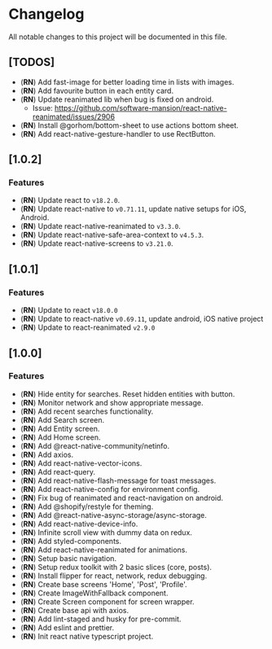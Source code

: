 # Changelog

All notable changes to this project will be documented in this file.

## [TODOS]

- (**RN**) Add fast-image for better loading time in lists with images.
- (**RN**) Add favourite button in each entity card.
- (**RN**) Update reanimated lib when bug is fixed on android.
  - Issue: https://github.com/software-mansion/react-native-reanimated/issues/2906
- (**RN**) Install @gorhom/bottom-sheet to use actions bottom sheet.
- (**RN**) Add react-native-gesture-handler to use RectButton.

## [1.0.2]

### Features

- (**RN**) Update react to `v18.2.0`.
- (**RN**) Update react-native to `v0.71.11`, update native setups for iOS, Android.
- (**RN**) Update react-native-reanimated to `v3.3.0`.
- (**RN**) Update react-native-safe-area-context to `v4.5.3`.
- (**RN**) Update react-native-screens to `v3.21.0`.

## [1.0.1]

### Features

- (**RN**) Update to react `v18.0.0`
- (**RN**) Update to react-native `v0.69.11`, update android, iOS native project
- (**RN**) Update to react-reanimated `v2.9.0`

## [1.0.0]

### Features

- (**RN**) Hide entity for searches. Reset hidden entities with button.
- (**RN**) Monitor network and show appropriate message.
- (**RN**) Add recent searches functionality.
- (**RN**) Add Search screen.
- (**RN**) Add Entity screen.
- (**RN**) Add Home screen.
- (**RN**) Add @react-native-community/netinfo.
- (**RN**) Add axios.
- (**RN**) Add react-native-vector-icons.
- (**RN**) Add react-query.
- (**RN**) Add react-native-flash-message for toast messages.
- (**RN**) Add react-native-config for environment config.
- (**RN**) Fix bug of reanimated and react-navigation on android.
- (**RN**) Add @shopify/restyle for theming.
- (**RN**) Add @react-native-async-storage/async-storage.
- (**RN**) Add react-native-device-info.
- (**RN**) Infinite scroll view with dummy data on redux.
- (**RN**) Add styled-components.
- (**RN**) Add react-native-reanimated for animations.
- (**RN**) Setup basic navigation.
- (**RN**) Setup redux toolkit with 2 basic slices (core, posts).
- (**RN**) Install flipper for react, network, redux debugging.
- (**RN**) Create base screens 'Home', 'Post', 'Profile'.
- (**RN**) Create ImageWithFallback component.
- (**RN**) Create Screen component for screen wrapper.
- (**RN**) Create base api with axios.
- (**RN**) Add lint-staged and husky for pre-commit.
- (**RN**) Add eslint and prettier.
- (**RN**) Init react native typescript project.
